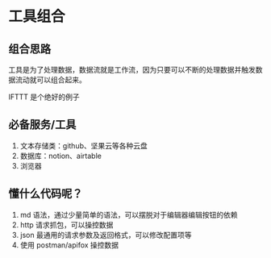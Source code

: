 # 工具组合


## 组合思路

工具是为了处理数据，数据流就是工作流，因为只要可以不断的处理数据并触发数据流动就可以组合起来。

IFTTT 是个绝好的例子

## 必备服务/工具

1. 文本存储类：github、坚果云等各种云盘
2. 数据库：notion、airtable
3. 浏览器

## 懂什么代码呢？

1.   md 语法，通过少量简单的语法，可以摆脱对于编辑器编辑按钮的依赖
2.   http 请求抓包，可以操控数据
3.   json 最通用的请求参数及返回格式，可以修改配置项等
4.   使用 postman/apifox 操控数据